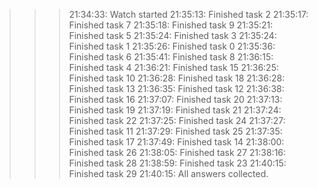 >>>21:34:33: Watch started
>>>21:35:13: Finished task 2
>>>21:35:17: Finished task 7
>>>21:35:18: Finished task 9
>>>21:35:21: Finished task 5
>>>21:35:24: Finished task 3
>>>21:35:24: Finished task 1
>>>21:35:26: Finished task 0
>>>21:35:36: Finished task 6
>>>21:35:41: Finished task 8
>>>21:36:15: Finished task 4
>>>21:36:21: Finished task 15
>>>21:36:25: Finished task 10
>>>21:36:28: Finished task 18
>>>21:36:28: Finished task 13
>>>21:36:35: Finished task 12
>>>21:36:38: Finished task 16
>>>21:37:07: Finished task 20
>>>21:37:13: Finished task 19
>>>21:37:19: Finished task 21
>>>21:37:24: Finished task 22
>>>21:37:25: Finished task 24
>>>21:37:27: Finished task 11
>>>21:37:29: Finished task 25
>>>21:37:35: Finished task 17
>>>21:37:49: Finished task 14
>>>21:38:00: Finished task 26
>>>21:38:05: Finished task 27
>>>21:38:16: Finished task 28
>>>21:38:59: Finished task 23
>>>21:40:15: Finished task 29
>>>21:40:15: All answers collected.

